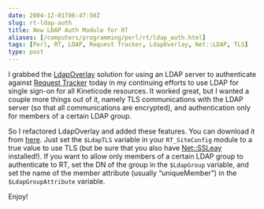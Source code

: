 ```yaml
--- 
date: 2004-12-01T06:47:50Z
slug: rt-ldap-auth
title: New LDAP Auth Module for RT
aliases: [/computers/programming/perl/rt/ldap_auth.html]
tags: [Perl, RT, LDAP, Request Tracker, LdapOverlay, Net::LDAP, TLS]
type: post
---
```


I grabbed the [LdapOverlay] solution for using an LDAP server to authenticate
against [Request Tracker] today in my continuing efforts to use LDAP for single
sign-on for all Kineticode resources. It worked great, but I wanted a couple
more things out of it, namely TLS communications with the LDAP server (so that
all communications are encrypted), and authentication only for members of a
certain LDAP group.

So I refactored LdapOverlay and added these features. You can download it from
[here]. Just set the `$LdapTLS` variable in your `RT_SiteConfig` module to a
true value to use TLS (but be sure that you also have [Net::SSLeay] installed!).
If you want to allow only members of a certain LDAP group to authenticate to RT,
set the DN of the group in the `$LdapGroup` variable, and set the name of the
member attribute (usually “uniqueMember”) in the `$LdapGroupAttribute` variable.

Enjoy!

  [LdapOverlay]: http://wiki.bestpractical.com/index.cgi?LdapOverlay
    "LdapOverlay page in the RT Wiki"
  [Request Tracker]: http://www.bestpractical.com/rt/ "RT by Best Practical"
  [here]: /2004/12/ldap-auth/User_Local.pm.ldap "My Revision of LdapOverlay"
  [Net::SSLeay]: http://search.cpan.org/dist/Net_SSLeay.pm/
    "Net::SSLeay on CPAN"
